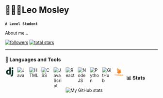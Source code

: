 # 👨🏻‍💻Leo Mosley 

**`A Level Student`**

About me...

   <p align="left">
      <a href="https://github.com/leomosley?tab=followers">
         <img alt="followers" title="Follow me on Github" src="https://custom-icon-badges.demolab.com/github/followers/leomosley?color=236ad3&labelColor=1155ba&style=for-the-badge&logo=person-add&label=Follow&logoColor=white"/></a>
      <a href="https://github.com/leomosley?tab=repositories&sort=stargazers">
         <img alt="total stars" title="Total stars on GitHub" src="https://custom-icon-badges.demolab.com/github/stars/leomosley?color=55960c&style=for-the-badge&labelColor=488207&logo=star"/></a>
   </p>

---

### 🧰 Languages and Tools

<img align="left" alt="Django" width="30px" style="padding-right:10px;" src="https://github.com/devicons/devicon/blob/master/icons/django/django-plain.svg"/>
<img align="left" alt="Java" width="30px" style="padding-right:10px;" src="https://cdn.jsdelivr.net/gh/devicons/devicon/icons/java/java-original.svg"/>
<img align="left" alt="HTML" width="30px" style="padding-right:10px;" src="https://cdn.jsdelivr.net/gh/devicons/devicon/icons/html5/html5-plain.svg" />
<img align="left" alt="CSS" width="30px" style="padding-right:10px;" src="https://cdn.jsdelivr.net/gh/devicons/devicon/icons/css3/css3-plain.svg" />
<img align="left" alt="JavaScript" width="30px" style="padding-right:10px;" src="https://cdn.jsdelivr.net/gh/devicons/devicon/icons/javascript/javascript-plain.svg" />
<img align="left" alt="React" width="30px" style="padding-right:10px;" src="https://cdn.jsdelivr.net/gh/devicons/devicon/icons/react/react-original.svg" />
<img align="left" alt="NodeJS" width="30px" style="padding-right:10px;" src="https://cdn.jsdelivr.net/gh/devicons/devicon/icons/nodejs/nodejs-original.svg" />
<img align="left" alt="Python" width="30px" style="padding-right:10px;" src="https://cdn.jsdelivr.net/gh/devicons/devicon/icons/python/python-plain.svg" />
<img align="left" alt="GitHub" width="30px" style="padding-right:10px;" src="https://cdn.jsdelivr.net/gh/devicons/devicon/icons/github/github-original.svg" />
<img align="left" alt="Firebase" width="30px" style="padding-right:10px;" src="https://github.com/devicons/devicon/blob/master/icons/firebase/firebase-plain-wordmark.svg" />

#

### 📊 Stats

![My GitHub stats](https://github-readme-stats.vercel.app/api?username=leomosley&show_icons=true&theme=dracula)

<!-- ![GitHub Streak](https://streak-stats.demolab.com?user=leomosleyt&theme=dracula&border_radius=4.5) -->
